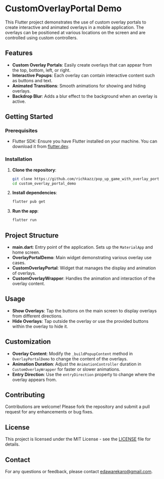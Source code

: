 # CustomOverlayPortal Demo

This Flutter project demonstrates the use of custom overlay portals to create interactive and animated overlays in a mobile application. The overlays can be positioned at various locations on the screen and are controlled using custom controllers.

## Features

- **Custom Overlay Portals**: Easily create overlays that can appear from the top, bottom, left, or right.
- **Interactive Popups**: Each overlay can contain interactive content such as buttons and text.
- **Animated Transitions**: Smooth animations for showing and hiding overlays.
- **Backdrop Blur**: Adds a blur effect to the background when an overlay is active.

## Getting Started

### Prerequisites

- Flutter SDK: Ensure you have Flutter installed on your machine. You can download it from [flutter.dev](https://flutter.dev).

### Installation

1. **Clone the repository**:
   ```bash
   git clone https://github.com/richkazz/pop_up_game_with_overlay_portal.git
   cd custom_overlay_portal_demo
   ```

2. **Install dependencies**:
   ```bash
   flutter pub get
   ```

3. **Run the app**:
   ```bash
   flutter run
   ```

## Project Structure

- **main.dart**: Entry point of the application. Sets up the `MaterialApp` and home screen.
- **OverlayPortalDemo**: Main widget demonstrating various overlay use cases.
- **CustomOverlayPortal**: Widget that manages the display and animation of overlays.
- **CustomOverlayWrapper**: Handles the animation and interaction of the overlay content.

## Usage

- **Show Overlays**: Tap the buttons on the main screen to display overlays from different directions.
- **Hide Overlays**: Tap outside the overlay or use the provided buttons within the overlay to hide it.

## Customization

- **Overlay Content**: Modify the `_buildPopupContent` method in `OverlayPortalDemo` to change the content of the overlays.
- **Animation Duration**: Adjust the `AnimationController` duration in `CustomOverlayWrapper` for faster or slower animations.
- **Entry Direction**: Use the `entryDirection` property to change where the overlay appears from.

## Contributing

Contributions are welcome! Please fork the repository and submit a pull request for any enhancements or bug fixes.

## License

This project is licensed under the MIT License - see the [LICENSE](LICENSE) file for details.

## Contact

For any questions or feedback, please contact [edawarekaro@gmail.com](mailto:edawarekaro@gmail.com).
